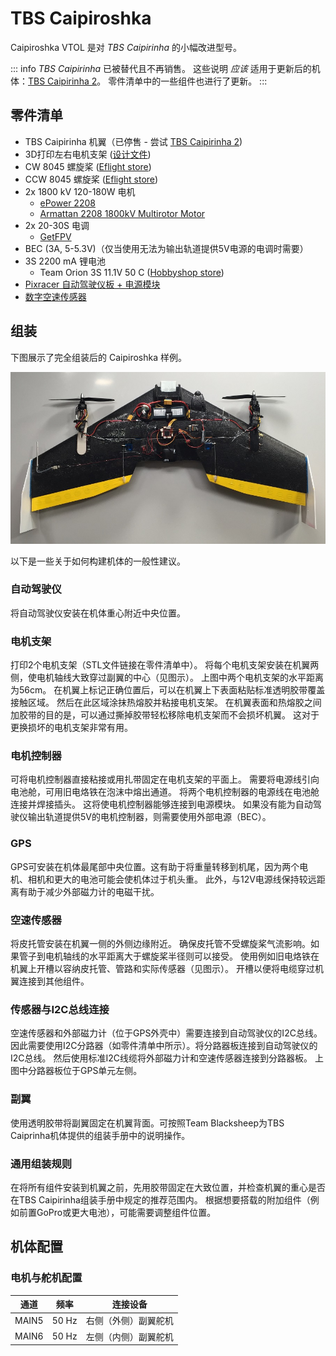 # TBS Caipiroshka

Caipiroshka VTOL 是对 *TBS Caipirinha* 的小幅改进型号。

::: info
*TBS Caipirinha* 已被替代且不再销售。
这些说明 *应该* 适用于更新后的机体：[TBS Caipirinha 2](https://team-blacksheep.com/products/prod:tbs_caipi2_pnp)。
零件清单中的一些组件也进行了更新。
:::

<lite-youtube videoid="acG0aTuf3f8" title="PX4 VTOL - Call for Testpilots"/>

## 零件清单

* TBS Caipirinha 机翼（已停售 - 尝试 [TBS Caipirinha 2](https://team-blacksheep.com/products/prod:tbs_caipi2_pnp)) 
* 3D打印左右电机支架 (<a href="https://github.com/PX4/PX4-user_guide/raw/main/assets/airframes/vtol/caipiroshka/motor_mounts.zip" target="_blank">设计文件</a>)
* CW 8045 螺旋桨 ([Eflight store](https://www.banggood.com/GEMFAN-Carbon-Nylon-8045-CWCCW-Propeller-For-Quads-1-Pair-p-950874.html))
* CCW 8045 螺旋桨 ([Eflight store](https://www.banggood.com/GEMFAN-Carbon-Nylon-8045-CWCCW-Propeller-For-Quads-1-Pair-p-950874.html))
* 2x 1800 kV 120-180W 电机
  * [ePower 2208](https://www.galaxus.ch/en/s5/product/epower-22081400-fuer-2-3-lipo-imax-rc-motors-8355913)
  * [Armattan 2208 1800kV Multirotor Motor](https://www.amazon.com/Armattan-2208-1800kV-Multirotor-Motor/dp/B00UWLW0C8)
    <!-- 等效替代必须匹配：kV (1800)、电机尺寸 (2208) 和锂电池节数 (3S)。 -->
* 2x 20-30S 电调
  * [GetFPV](https://www.getfpv.com/lumenier-30a-blheli-s-esc-opto-2-4s.html)
* BEC (3A, 5-5.3V)（仅当使用无法为输出轨道提供5V电源的电调时需要）
* 3S 2200 mA 锂电池
  * Team Orion 3S 11.1V 50 C ([Hobbyshop store](https://www.hobbyshop.ch/modellbau-elektronik/akku/team-orion-lipo-2200-3s-11-1v-50c-xt60-ori60163.html))
* [Pixracer 自动驾驶仪板 + 电源模块](../flight_controller/pixracer.md)
* [数字空速传感器](https://hobbyking.com/en_us/hkpilot-32-digital-air-speed-sensor-and-pitot-tube-set.html)

## 组装

下图展示了完全组装后的 Caipiroshka 样例。

![Caipiroshka](../../assets/airframes/vtol/caipiroshka/caipiroshka.jpg)

以下是一些关于如何构建机体的一般性建议。

### 自动驾驶仪

将自动驾驶仪安装在机体重心附近中央位置。

### 电机支架

打印2个电机支架（STL文件链接在零件清单中）。
将每个电机支架安装在机翼两侧，使电机轴线大致穿过副翼的中心（见图示）。
上图中两个电机支架的水平距离为56cm。
在机翼上标记正确位置后，可以在机翼上下表面粘贴标准透明胶带覆盖接触区域。
然后在此区域涂抹热熔胶并粘接电机支架。
在机翼表面和热熔胶之间加胶带的目的是，可以通过撕掉胶带轻松移除电机支架而不会损坏机翼。
这对于更换损坏的电机支架非常有用。

### 电机控制器

可将电机控制器直接粘接或用扎带固定在电机支架的平面上。
需要将电源线引向电池舱，可用旧电烙铁在泡沫中熔出通道。
将两个电机控制器的电源线在电池舱连接并焊接插头。
这将使电机控制器能够连接到电源模块。
如果没有能为自动驾驶仪输出轨道提供5V的电机控制器，则需要使用外部电源（BEC）。

### GPS

GPS可安装在机体最尾部中央位置。这有助于将重量转移到机尾，因为两个电机、相机和更大的电池可能会使机体过于机头重。
此外，与12V电源线保持较远距离有助于减少外部磁力计的电磁干扰。

### 空速传感器

将皮托管安装在机翼一侧的外侧边缘附近。
确保皮托管不受螺旋桨气流影响。如果管子到电机轴线的水平距离大于螺旋桨半径则可以接受。
使用例如旧电烙铁在机翼上开槽以容纳皮托管、管路和实际传感器（见图示）。
开槽以便将电缆穿过机翼连接到其他组件。

### 传感器与I2C总线连接

空速传感器和外部磁力计（位于GPS外壳中）需要连接到自动驾驶仪的I2C总线。
因此需要使用I2C分路器（如零件清单中所示）。将分路器板连接到自动驾驶仪的I2C总线。
然后使用标准I2C线缆将外部磁力计和空速传感器连接到分路器板。
上图中分路器板位于GPS单元左侧。

### 副翼

使用透明胶带将副翼固定在机翼背面。可按照Team Blacksheep为TBS Caiprinha机体提供的组装手册中的说明操作。

### 通用组装规则

在将所有组件安装到机翼之前，先用胶带固定在大致位置，并检查机翼的重心是否在TBS Caipirinha组装手册中规定的推荐范围内。
根据想要搭载的附加组件（例如前置GoPro或更大电池），可能需要调整组件位置。

## 机体配置

### 电机与舵机配置

| 通道 | 频率 | 连接设备                  |
|------|------|---------------------------|
| MAIN5 | 50 Hz | 右侧（外侧）副翼舵机       |
| MAIN6 | 50 Hz | 左侧（内侧）副翼舵机       |